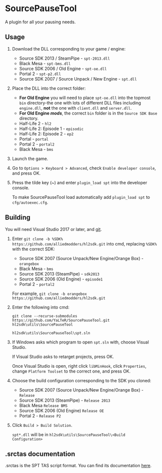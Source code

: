 SourcePauseTool
===============

A plugin for all your pausing needs.

## Usage
1. Download the DLL corresponding to your game / engine:
    * Source SDK 2013 / SteamPipe - `spt-2013.dll`
    * Black Mesa - `spt-bms.dll`
    * Source SDK 2006 / Old Engine - `spt-oe.dll`
    * Portal 2 - `spt-p2.dll`
    * Source SDK 2007 / Source Unpack / New Engine - `spt.dll`

2. Place the DLL into the correct folder:
    * **For Old Engine** you will need to place `spt-oe.dll` into the topmost `bin` directory-the one with lots of different DLL files including `engine.dll`, **not** the one with `client.dll` and `server.dll`.
    * **For Old Engine *mods***, the correct `bin` folder is in the `Source SDK Base` directory.
    * Half-Life 2 - `hl2`
    * Half-Life 2: Episode 1 - `episodic`
    * Half-Life 2: Episode 2 - `ep2`
    * Portal - `portal`
    * Portal 2 - `portal2`
    * Black Mesa - `bms`

3. Launch the game.
4. Go to `Options > Keyboard > Advanced`, check `Enable developer console`, and press OK.
5. Press the tilde key (~) and enter `plugin_load spt` into the developer console.

   To make SourcePauseTool load automatically add `plugin_load spt` to `cfg/autoexec.cfg`.

## Building
You will need Visual Studio 2017 or later, and [git](https://git-scm.com).

1. Enter `git clone -b %SDK% https://github.com/alliedmodders/hl2sdk.git` into cmd, replacing `%SDK%` with the correct SDK:
    * Source SDK 2007 (Source Unpack/New Engine/Orange Box) - `orangebox`
    * Black Mesa - `bms`
    * Source SDK 2013 (SteamPipe) - `sdk2013`
    * Source SDK 2006 (Old Engine) - `episode1`
    * Portal 2 - `portal2`
    
   For example, `git clone -b orangebox https://github.com/alliedmodders/hl2sdk.git`

2. Enter the following into cmd:
    ```
    git clone --recurse-submodules https://github.com/YaLTeR/SourcePauseTool.git hl2sdk\utils\SourcePauseTool
    
    hl2sdk\utils\SourcePauseTool\spt.sln
    ```

3. If Windows asks which program to open `spt.sln` with, choose Visual Studio.

   If Visual Studio asks to retarget projects, press OK.

   Once Visual Studio is open, right click `libMinHook`, click `Properties`, change `Platform Toolset` to the correct one, and press OK.

4. Choose the build configuration corresponding to the SDK you cloned:
    * Source SDK 2007 (Source Unpack/New Engine/Orange Box) - `Release`
    * Source SDK 2013 (SteamPipe) - `Release 2013`
    * Black Mesa `Release BMS`
    * Source SDK 2006 (Old Engine) `Release OE`
    * Portal 2 - `Release P2`

5. Click `Build > Build Solution`.

   `spt*.dll` will be in `hl2sdk\utils\SourcePauseTool\<Build Configuration>`

## .srctas documentation
.srctas is the SPT TAS script format. You can find its documentation [here](https://docs.google.com/document/d/11iu9kw5Ufa3-QaiR7poJWBwfe1I56wI6fBtDgmWZ8Aw).
